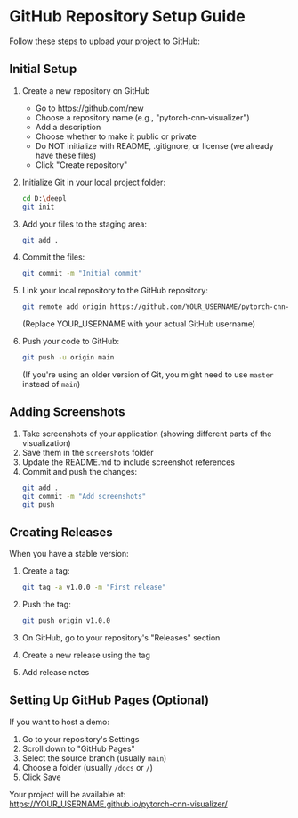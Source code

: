 # GitHub Repository Setup Guide

Follow these steps to upload your project to GitHub:

## Initial Setup

1. Create a new repository on GitHub
   - Go to https://github.com/new
   - Choose a repository name (e.g., "pytorch-cnn-visualizer")
   - Add a description
   - Choose whether to make it public or private
   - Do NOT initialize with README, .gitignore, or license (we already have these files)
   - Click "Create repository"

2. Initialize Git in your local project folder:
   ```bash
   cd D:\deepl
   git init
   ```

3. Add your files to the staging area:
   ```bash
   git add .
   ```

4. Commit the files:
   ```bash
   git commit -m "Initial commit"
   ```

5. Link your local repository to the GitHub repository:
   ```bash
   git remote add origin https://github.com/YOUR_USERNAME/pytorch-cnn-visualizer.git
   ```
   (Replace YOUR_USERNAME with your actual GitHub username)

6. Push your code to GitHub:
   ```bash
   git push -u origin main
   ```
   (If you're using an older version of Git, you might need to use `master` instead of `main`)

## Adding Screenshots

1. Take screenshots of your application (showing different parts of the visualization)
2. Save them in the `screenshots` folder
3. Update the README.md to include screenshot references
4. Commit and push the changes:
   ```bash
   git add .
   git commit -m "Add screenshots"
   git push
   ```

## Creating Releases

When you have a stable version:

1. Create a tag:
   ```bash
   git tag -a v1.0.0 -m "First release"
   ```

2. Push the tag:
   ```bash
   git push origin v1.0.0
   ```

3. On GitHub, go to your repository's "Releases" section
4. Create a new release using the tag
5. Add release notes

## Setting Up GitHub Pages (Optional)

If you want to host a demo:

1. Go to your repository's Settings
2. Scroll down to "GitHub Pages"
3. Select the source branch (usually `main`)
4. Choose a folder (usually `/docs` or `/`)
5. Click Save

Your project will be available at: https://YOUR_USERNAME.github.io/pytorch-cnn-visualizer/
